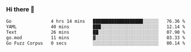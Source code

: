 ### Hi there 👋

<!--
**yeya24/yeya24** is a ✨ _special_ ✨ repository because its `README.md` (this file) appears on your GitHub profile.

Here are some ideas to get you started:

- 🔭 I’m currently working on ...
- 🌱 I’m currently learning ...
- 👯 I’m looking to collaborate on ...
- 🤔 I’m looking for help with ...
- 💬 Ask me about ...
- 📫 How to reach me: ...
- 😄 Pronouns: ...
- ⚡ Fun fact: ...
-->

<!--START_SECTION:waka-->

```txt
Go               4 hrs 14 mins   ███████████████████░░░░░░   76.36 %
YAML             40 mins         ███░░░░░░░░░░░░░░░░░░░░░░   12.14 %
Text             26 mins         ██░░░░░░░░░░░░░░░░░░░░░░░   07.90 %
go.mod           11 mins         ▓░░░░░░░░░░░░░░░░░░░░░░░░   03.33 %
Go Fuzz Corpus   0 secs          ░░░░░░░░░░░░░░░░░░░░░░░░░   00.14 %
```

<!--END_SECTION:waka-->
